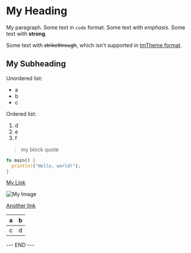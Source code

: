 # My Heading

My paragraph. Some text in `code` format. Some text with _emphasis_. Some text with **strong**.

Some text with ~~strikethrough~~, which isn't supported in
[tmTheme format](https://www.sublimetext.com/docs/color_schemes_tmtheme.html).

## My Subheading

Unordered list:

- a
- b
- c

Ordered list:

1. d
2. e
3. f

> my block quote

```rust
fn main() {
  println!("Hello, world!");
}
```

[My Link](http://example.com)

![My Image](http://example.com/image.jpg)

[Another link][link_alias]

| a   | b   |
| --- | --- |
| c   | d   |

[link_alias]: http://example.com

--- END ---
